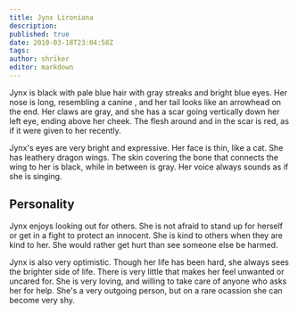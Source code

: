 ```yaml
---
title: Jynx Lironiana
description:
published: true
date: 2010-03-18T23:04:58Z
tags:
author: shriker
editor: markdown
---
```


Jynx is black with pale blue hair with gray streaks and bright blue eyes. Her nose is long, resembling a canine , and her tail looks like an arrowhead on the end. Her claws are gray, and she has a scar going vertically down her left eye, ending above her cheek. The flesh around and in the scar is red, as if it were given to her recently.

Jynx's eyes are very bright and expressive. Her face is thin, like a cat. She has leathery dragon wings. The skin covering the bone that connects the wing to her is black, while in between is gray. Her voice always sounds as if she is singing.

Personality
-----------

Jynx enjoys looking out for others. She is not afraid to stand up for herself or get in a fight to protect an innocent. She is kind to others when they are kind to her. She would rather get hurt than see someone else be harmed.

Jynx is also very optimistic. Though her life has been hard, she always sees the brighter side of life. There is very little that makes her feel unwanted or uncared for. She is very loving, and willing to take care of anyone who asks her for help. She's a very outgoing person, but on a rare ocassion she can become very shy.